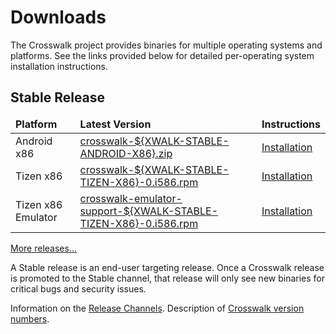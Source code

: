 # Downloads

The Crosswalk project provides binaries for multiple operating systems and platforms. See the links provided below for detailed per-operating system installation instructions.

## Stable Release
<!-- See versions.js for how the ${XWALK-*} variable is replaced -->
<table width=100%>
<thead style='font-weight:bold'><tr><td>Platform</td><td>Latest Version</td><td>Instructions</td></tr></thead>
<tbody>
<tr><td>Android x86</td><td><a href='https://download.01.org/crosswalk/releases/android-x86/stable/crosswalk-${XWALK-STABLE-ANDROID-X86}.zip'>crosswalk-${XWALK-STABLE-ANDROID-X86}.zip</a></td>
<td><a href='#documentation/getting_started/installing_crosswalk/android'>Installation</a></td></tr>
<tr><td>Tizen x86</td><td><a href='https://download.01.org/crosswalk/releases/tizen/stable/crosswalk-${XWALK-STABLE-TIZEN-X86}-0.i586.rpm'>crosswalk-${XWALK-STABLE-TIZEN-X86}-0.i586.rpm</a></td><td><a href='#documentation/getting_started/installing_crosswalk/tizen'>Installation</a></td></tr>
<tr><td>Tizen x86 Emulator</td><td><a href='https://download.01.org/crosswalk/releases/tizen/stable/crosswalk-emulator-support-${XWALK-STABLE-TIZEN-X86}-0.i586.rpm'>crosswalk-emulator-support-${XWALK-STABLE-TIZEN-X86}-0.i586.rpm</a></td><td><a href='#documentation/getting_started/installing_crosswalk/tizen'>Installation</a></td></tr></tbody>
</table>

[More releases...](https://download.01.org/crosswalk/releases/)

A Stable release is an end-user targeting release. Once a Crosswalk release is promoted to the Stable channel, that release will only see new binaries for critical bugs and security issues.

Information on the [Release Channels](#wiki/Release-methodology).
Description of [Crosswalk version numbers](#wiki/release-methodology/version-numbers).
